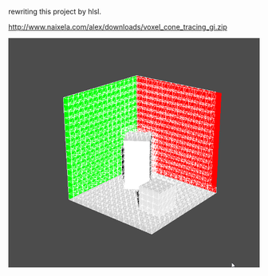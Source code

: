 rewriting this project by hlsl.

http://www.naixela.com/alex/downloads/voxel_cone_tracing_gi.zip

![voxelization](img/voxelization.gif "voxelization")

